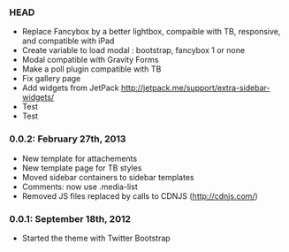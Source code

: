 ### HEAD
* Replace Fancybox by a better lightbox, compaible with TB, responsive, and compatible with iPad
* Create variable to load modal : bootstrap, fancybox 1 or none
* Modal compatible with Gravity Forms
* Make a poll plugin compatible with TB
* Fix gallery page
* Add widgets from JetPack http://jetpack.me/support/extra-sidebar-widgets/
* Test
* Test

### 0.0.2: February 27th, 2013
* New template for attachements
* New template page for TB styles
* Moved sidebar containers to sidebar templates
* Comments: now use .media-list
* Removed JS files replaced by calls to CDNJS (http://cdnjs.com/)

### 0.0.1: September 18th, 2012
* Started the theme with Twitter Bootstrap